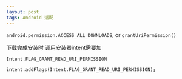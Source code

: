 ```yaml
---
layout: post
tags: Android 适配
---
```


`android.permission.ACCESS_ALL_DOWNLOADS`, or `grantUriPermission()`

下载完成安装时 调用安装器intent需要加

`Intent.FLAG_GRANT_READ_URI_PERMISSION`

`intent.addFlags(Intent.FLAG_GRANT_READ_URI_PERMISSION);`
